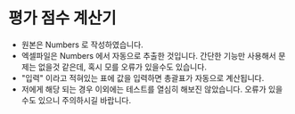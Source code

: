 # 평가 점수 계산기
- 원본은 Numbers 로 작성하였습니다.
- 엑셀파일은 Numbers 에서 자동으로 추출한 것입니다. 간단한 기능만 사용해서 문제는 없을것 같은데, 혹시 모를 오류가 있을수도 있습니다.
- "입력" 이라고 적혀있는 표에 값을 입력하면 총괄표가 자동으로 계산됩니다.
- 저에게 해당 되는 경우 이외에는 테스트를 열심히 해보진 않았습니다. 오류가 있을 수도 있으니 주의하시길 바랍니다.
